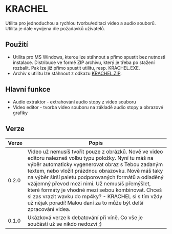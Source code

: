 # KRACHEL
Utilita pro jednoduchou a rychlou tvorbu/editaci video a audio souborů. Utilita je dále vyvíjena dle požadavků uživatelů.

## Použití
* Utilita pro MS Windows, kterou lze stáhnout a přímo spustit bez nutnosti instalace. Distribuce ve formě ZIP archivu, který je třeba po stažení rozbalit. Pak lze již přímo spustit utilitu, resp. KRACHEL.EXE.
* Archiv s utilitu lze stáhnout z odkazu [KRACHEL.ZIP](https://www.cernykod.cz/KRACHEL/KRACHEL.zip). 

## Hlavní funkce
* Audio extraktor - extrahování audio stopy z video souboru
* Video editor - tvorba video souboru na základě audio stopy a obrazové grafiky

 ## Verze
 | Verze      | Popis |
| ----------- | ----------- |
| 0.2.0 | Video už nemusíš tvořit pouze z obrázků. Nově ve video editoru nalezneš volbu typu položky. Nyní tu máš na výběr automaticky vygenerovat obraz s Tebou zadaným textem, nebo vložit prázdnou obrazovku. Nově máš taky na výběr širší paletu podporovaných formátů a odladěný vzájemný převod mezi nimi. Už nemusíš přemýšlet, které formáty je vhodné mezi sebou kombinovat. Chceš si zas vrazit wavku do mp4ky? - KRACHEL si s tím vždy už nějak poradí! Malou daní za to může být delší zpracování videa.|
| 0.1.0         | Ukázková verze k debatování při víně. Co vše je součástí už se nikdo nedozví ;)  |



